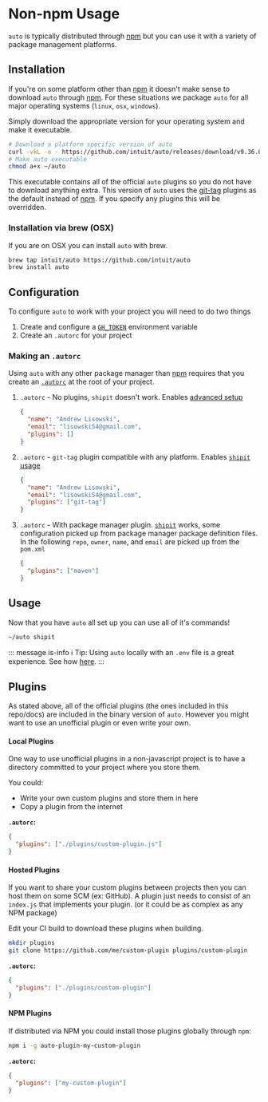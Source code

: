 # Non-npm Usage

`auto` is typically distributed through [npm](https://npmjs.com) but you can use it with a variety of package management platforms.

## Installation

If you're on some platform other than [npm](https://npmjs.com) it doesn't make sense to download `auto` through [npm](https://npmjs.com).
For these situations we package `auto` for all major operating systems (`linux`, `osx`, `windows`).

Simply download the appropriate version for your operating system and make it executable.

```sh
# Download a platform specific version of auto
curl -vkL -o - https://github.com/intuit/auto/releases/download/v9.36.0/auto-linux.gz | gunzip > ~/auto
# Make auto executable
chmod a+x ~/auto
```

This executable contains all of the official `auto` plugins so you do not have to download anything extra.
This version of `auto` uses the [git-tag](../../plugins/git-tag/README.md) plugins as the default instead of [npm](../../plugins/npm/README.md).
If you specify any plugins this will be overridden.

### Installation via brew (OSX)

If you are on OSX you can install `auto` with brew.

```sh
brew tap intuit/auto https://github.com/intuit/auto
brew install auto
```

## Configuration

To configure `auto` to work with your project you will need to do two things

1. Create and configure a [`GH_TOKEN`](https://github.com/settings/tokens) environment variable
2. Create an `.autorc` for your project

### Making an `.autorc`

Using `auto` with any other package manager than [npm](https://npmjs.com) requires that you create an [`.autorc`](./autorc.md) at the root of your project.

1. `.autorc` - No plugins, `shipit` doesn't work. Enables [advanced setup](https://intuit.github.io/auto/pages/getting-started.html#detailed-setup)

   ```json
   {
     "name": "Andrew Lisowski",
     "email": "lisowski54@gmail.com",
     "plugins": []
   }
   ```

2. `.autorc` - `git-tag` plugin compatible with any platform. Enables [`shipit` usage](https://intuit.github.io/auto/pages/generated/shipit.html)

   ```json
   {
     "name": "Andrew Lisowski",
     "email": "lisowski54@gmail.com",
     "plugins": ["git-tag"]
   }
   ```

3. `.autorc` - With package manager plugin. [`shipit`](https://intuit.github.io/auto/pages/generated/shipit.html) works, some configuration picked up from package manager package definition files. In the following `repo`, `owner`, `name`, and `email` are picked up from the `pom.xml`

   ```json
   {
     "plugins": ["maven"]
   }
   ```

## Usage

Now that you have `auto` all set up you can use all of it's commands!

```sh
~/auto shipit
```

::: message is-info
ℹ️ Tip: Using `auto` locally with an `.env` file is a great experience. See how [here](./getting-started.md#local-.env).
:::

## Plugins

As stated above, all of the official plugins (the ones included in this repo/docs) are included in the binary version of `auto`.
However you might want to use an unofficial plugin or even write your own.

#### Local Plugins

One way to use unofficial plugins in a non-javascript project is to have a directory committed to your project where you store them.

You could:

- Write your own custom plugins and store them in here
- Copy a plugin from the internet

**`.autorc`:**

```json
{
  "plugins": ["./plugins/custom-plugin.js"]
}
```

#### Hosted Plugins

If you want to share your custom plugins between projects then you can host them on some SCM (ex: GitHub).
A plugin just needs to consist of an `index.js` that implements your plugin. (or it could be as complex as any NPM package)

Edit your CI build to download these plugins when building.

```sh
mkdir plugins
git clone https://github.com/me/custom-plugin plugins/custom-plugin
```

**`.autorc`:**

```json
{
  "plugins": ["./plugins/custom-plugin"]
}
```

#### NPM Plugins

If distributed via NPM you could install those plugins globally through `npm`:

```sh
npm i -g auto-plugin-my-custom-plugin
```

**`.autorc`:**

```json
{
  "plugins": ["my-custom-plugin"]
}
```
